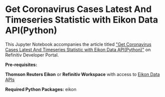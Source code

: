 # Get Coronavirus Cases Latest And Timeseries Statistic with Eikon Data API(Python)

This Jupyter Notebook accompanies the article titled ["Get Coronavirus Cases Latest And Timeseries Statistic with Eikon Data API(Python)"](https://developers.refinitiv.com/article/get-coronavirus-cases-latest-and-timeseries-statistic-eikon-data-apipython) on Refinitiv Developer Portal.

**Pre-requisites:** 

**Thomson Reuters Eikon** or **Refinitiv Workspace** with access to [Eikon Data APIs](https://developers.refinitiv.com/eikon-data-apis)

**Required Python Packages:** eikon
